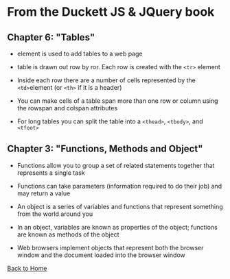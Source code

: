 # From the Duckett JS & JQuery book

## Chapter 6: "Tables"

  - element is used to add tables to a web page
  
  - table is drawn out row by ror. Each row is created with the `<tr>` element
  
  - Inside each row there are a number of cells represented by the `<td>`element (or `<th>` if it is a header)
  
  - You can make cells of a table span more than one row or column using the rowspan and colspan attributes
  
  - For long tables you can split the table into a `<thead>`, `<tbody>`, and `<tfoot>`


## Chapter 3: "Functions, Methods and Object"

  - Functions allow you to group a set of related statements together that represents a single task
  
  - Functions can take parameters (information required to do their job) and may return a value
  
  - An object is a series of variables and functions that represent something from the world around you
  
  - In an object, variables are known as properties of the object; functions are known as methods of the object
  
  - Web browsers implement objects that represent both the browser window and the document loaded into the browser window


 

[Back to Home](https://pdariuslee.github.io/reading-notes/)
